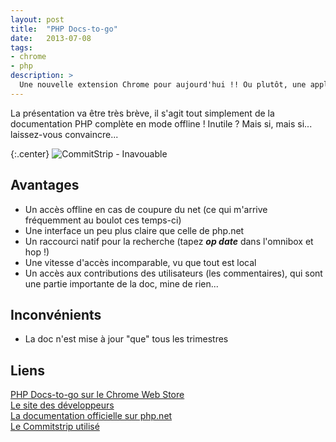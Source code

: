 ```yaml
---
layout: post
title:  "PHP Docs-to-go"
date:   2013-07-08
tags: 
- chrome
- php
description: >
  Une nouvelle extension Chrome pour aujourd'hui !! Ou plutôt, une application : PHP Docs-to-go
---
```


La présentation va être très brève, il s'agit tout simplement de la documentation PHP complète en mode offline ! Inutile ? Mais si, mais si... laissez-vous convaincre...

{:.center}
![CommitStrip - Inavouable](http://www.commitstrip.com/wp-content/uploads/2013/06/Strips-MkTime-550-final.jpg)

## Avantages

* Un accès offline en cas de coupure du net (ce qui m'arrive fréquemment au boulot ces temps-ci)
* Une interface un peu plus claire que celle de php.net
* Un raccourci natif pour la recherche (tapez ***op date*** dans l'omnibox et hop !)
* Une vitesse d'accès incomparable, vu que tout est local
* Un accès aux contributions des utilisateurs (les commentaires), qui sont une partie importante de la doc, mine de rien...

## Inconvénients

* La doc n'est mise à jour "que" tous les trimestres

## Liens
[PHP Docs-to-go sur le Chrome Web Store](https://chrome.google.com/webstore/detail/php-docs-to-go/mlilmganaobieaclflbciblffhaagnip)   
[Le site des développeurs](http://securebucket.com/)   
[La documentation officielle sur php.net](http://www.php.net/manual/fr/index.php)   
[Le Commitstrip utilisé](http://www.commitstrip.com/fr/2013/06/20/inavouable/)   